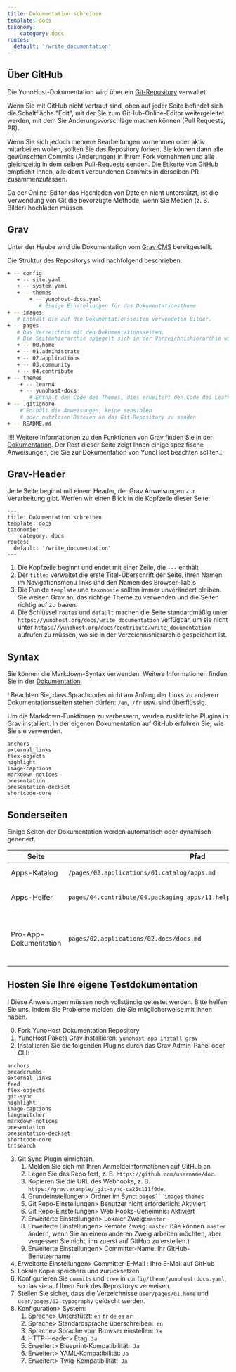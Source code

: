 ```yaml
---
title: Dokumentation schreiben
template: docs
taxonomy:
    category: docs
routes:
  default: '/write_documentation'
---
```


## Über GitHub

Die YunoHost-Dokumentation wird über ein [Git-Repository](https://github.com/YunoHost/doc) verwaltet.

Wenn Sie mit GitHub nicht vertraut sind, oben auf jeder Seite befindet sich die Schaltfläche "Edit", mit der Sie zum GitHub-Online-Editor weitergeleitet werden, mit dem Sie Änderungsvorschläge machen können (Pull Requests, PR).

Wenn Sie sich jedoch mehrere Bearbeitungen vornehmen oder aktiv mitarbeiten wollen, sollten Sie das Repository forken. Sie können dann alle gewünschten Commits (Änderungen) in Ihrem Fork vornehmen und alle gleichzeitig in dem selben Pull-Requests senden. Die Etikette von GitHub empfiehlt Ihnen, alle damit verbundenen Commits in derselben PR zusammenzufassen.

Da der Online-Editor das Hochladen von Dateien nicht unterstützt, ist die Verwendung von Git die bevorzugte Methode, wenn Sie Medien (z. B. Bilder) hochladen müssen.

## Grav

Unter der Haube wird die Dokumentation vom [Grav CMS](https://getgrav.org/?target=_blank) bereitgestellt.

Die Struktur des Repositorys wird nachfolgend beschrieben:

```bash
+ -- config
   + -- site.yaml
   + -- system.yaml 
   + -- themes 
       + -- yunohost-docs.yaml
          # Einige Einstellungen für das Dokumentationstheme
+ -- images
   # Enthält die auf den Dokumentationsseiten verwendeten Bilder. 
+ -- pages 
   # Das Verzeichnis mit den Dokumentationsseiten. 
   # Die Seitenhierarchie spiegelt sich in der Verzeichnishierarchie wider. 
   + -- 00.home 
   + -- 01.administrate 
   + -- 02.applications 
   + -- 03.community 
   + -- 04.contribute 
+ -- themes 
    + -- learn4 
    + -- yunohost-docs 
       # Enthält den Code des Themes, dies erweitert den Code des Learn4-Themes 
+ -- .gitignore 
    # Enthält die Anweisungen, keine sensiblen 
    # oder nutzlosen Dateien an das Git-Repository zu senden 
+ -- README.md 
``` 

!!!! Weitere Informationen zu den Funktionen von Grav finden Sie in der [Dokumentation](https://learn.getgrav.org?target=_blank). Der Rest dieser Seite zeigt Ihnen einige spezifische Anweisungen, die Sie zur Dokumentation von YunoHost beachten sollten.. 

## Grav-Header 

Jede Seite beginnt mit einem Header, der Grav Anweisungen zur Verarbeitung gibt. Werfen wir einen Blick in die Kopfzeile dieser Seite: 

``` 
--- 
title: Dokumentation schreiben 
template: docs 
taxonomie: 
    category: docs 
routes: 
  default: '/write_documentation' 
--- 
``` 
1. Die Kopfzeile beginnt und endet mit einer Zeile, die `---` enthält
2. Der `title:` verwaltet die erste Titel-Überschrift der Seite, ihren Namen im Navigationsmenü links und den Namen des Browser-Tab`s
3. Die Punkte `template` und `taxonomie` sollten immer unverändert bleiben. Sie weisen Grav an, das richtige Theme zu verwenden und die Seiten richtig auf zu bauen. 
4. Die Schlüssel `routes` und `default` machen die Seite standardmäßig unter `https://yunohost.org/docs/write_documentation` verfügbar, um sie nicht unter `https://yunohost.org/docs/contribute/write_documentation` aufrufen zu müssen, wo sie in der Verzeichnishierarchie gespeichert ist. 

## Syntax 

Sie können die Markdown-Syntax verwenden. Weitere Informationen finden Sie in der [Dokumentation](/doc_markdown_guide).

! Beachten Sie, dass Sprachcodes nicht am Anfang der Links zu anderen Dokumentationsseiten stehen dürfen: `/en`,` /fr` usw. sind überflüssig. 

Um die Markdown-Funktionen zu verbessern, werden zusätzliche Plugins in Grav installiert. In der eigenen Dokumentation auf GitHub erfahren Sie, wie Sie sie verwenden. 
```
anchors
external_links
flex-objects
highlight
image-captions
markdown-notices
presentation
presentation-deckset
shortcode-core
``` 

## Sonderseiten 

Einige Seiten der Dokumentation werden automatisch oder dynamisch generiert. 

| Seite | Pfad | Anmerkungen | 
| --------------- | ------- | ------- |
| Apps-Katalog | `/pages/02.applications/01.catalog/apps.md` | Ruft [app.json](https://github.com/YunoHost/apps/blob/master/apps.json?target=_blank) ab und verarbeitet sie | 
| Apps-Helfer | `pages/04.contribute/04.packaging_apps/11.helpers/package_apps_helpers.md` | Erstellt von diesem [Skript](https://github.com/YunoHost/yunohost/blob/dev/doc/generate_helper_doc.py?target=_blank) aus dieser [Vorlage](https://github.com/YunoHost/yunohost/blob/dev/doc/helper_doc_template.md?target=_blank) | 
| Pro-App-Dokumentation | `pages/02.applications/02.docs/docs.md` | Listet die Unterseiten im selben Verzeichnis auf, deren Header `taxonomy.category: docs, apps` enthält 

## Hosten Sie Ihre eigene Testdokumentation

! Diese Anweisungen müssen noch vollständig getestet werden. Bitte helfen Sie uns, indem Sie Probleme melden, die Sie möglicherweise mit ihnen haben. 

0. Fork YunoHost Dokumentation Repository 
1. YunoHost Pakets Grav installieren: `yunohost app install grav` 
2. Installieren Sie die folgenden Plugins durch das Grav Admin-Panel oder CLI: 
``` 
anchors
breadcrumbs
external_links
feed
flex-objects
git-sync
highlight
image-captions
langswitcher
markdown-notices
presentation
presentation-deckset
shortcode-core
tntsearch 
``` 
3. Git Sync Plugin einrichten. 
   1. Melden Sie sich mit Ihren Anmeldeinformationen auf GitHub an
   2. Legen Sie das Repo fest, z. B. `https://github.com/username/doc`. 
   3. Kopieren Sie die URL des Webhooks, z. B. `https://grav.example/_git-sync-ca25c111f0de`. 
   4. Grundeinstellungen> Ordner im Sync: `pages`` images` `themes` 
   5. Git Repo-Einstellungen> Benutzer nicht erforderlich: Aktiviert 
   6. Git Repo-Einstellungen> Web Hooks-Geheimnis: Aktiviert 
   7. Erweiterte Einstellungen> Lokaler Zweig:`master` 
   8. Erweiterte Einstellungen> Remote Zweig: `master` 
(Sie können` master` ändern, wenn Sie an einem anderen Zweig arbeiten möchten, aber vergessen Sie nicht, ihn zuerst auf GitHub zu erstellen.) 
   9. Erweiterte Einstellungen> Committer-Name: Ihr GitHub-Benutzername 
  10. Erweiterte Einstellungen> Committer-E-Mail : Ihre E-Mail auf GitHub 
4. Lokale Kopie speichern und zurücksetzen
5. Konfigurieren Sie `commits` und `tree` in `config/theme/yunohost-docs.yaml`, so das sie auf Ihren Fork des Repositorys verweisen. 
6. Stellen Sie sicher, dass die Verzeichnisse `user/pages/01.home` und `user/pages/02.typography` gelöscht werden. 
7. Konfiguration> System: 
   1. Sprache> Unterstützt: `en` `fr` `de` `es` `ar` 
   2. Sprache> Standardsprache überschreiben:` en` 
   3. Sprache> Sprache vom Browser einstellen: `Ja` 
   4. HTTP-Header> Etag: `Ja` 
   5. Erweitert> Blueprint-Kompatibilität:` Ja` 
   6. Erweitert> YAML-Kompatibilität: `Ja` 
   7. Erweitert> Twig-Kompatibilität:` Ja`
